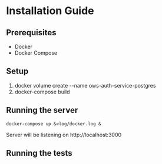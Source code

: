 # Installation Guide

## Prerequisites
- Docker
- Docker Compose

## Setup
1. docker volume create --name ows-auth-service-postgres
1. docker-compose build

## Running the server
	docker-compose up &>log/docker.log &

Server will be listening on http://localhost:3000

## Running the tests

